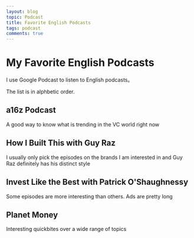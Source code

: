 ```yaml
---
layout: blog
topic: Podcast
title: Favorite English Podcasts
tags: podcast
comments: true
---
```


# My Favorite English Podcasts

I use Google Podcast to listen to English podcasts。

The list is in alphbetic order.

## a16z Podcast
A good way to know what is trending in the VC world right now

## How I Built This with Guy Raz
I usually only pick the episodes on the brands I am interested in and Guy Raz definitely has his distinct style

## Invest Like the Best with Patrick O'Shaughnessy
Some episodes are more interesting than others. Ads are pretty long 

## Planet Money
Interesting quickbites over a wide range of topics

